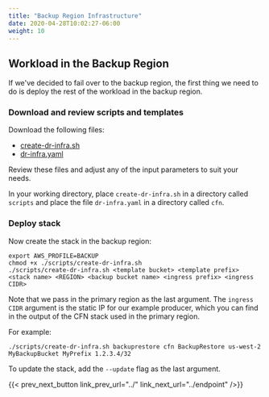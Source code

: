 ```yaml
---
title: "Backup Region Infrastructure"
date: 2020-04-28T10:02:27-06:00
weight: 10
---
```


## Workload in the Backup Region

If we've decided to fail over to the backup region, the first thing we need to do is deploy the rest of the workload in the backup region.

### Download and review scripts and templates

Download the following files:

* [create-dr-infra.sh](/Reliability/200_Backup_Restore_Failback_Analytics/Code/scripts/create-dr-infra.sh)
* [dr-infra.yaml](/Reliability/200_Backup_Restore_Failback_Analytics/Code/cfn/dr-infra.yaml)

Review these files and adjust any of the input parameters to suit your needs.

In your working directory, place `create-dr-infra.sh` in a directory called `scripts` and place the file `dr-infra.yaml` in a directory called `cfn`.

### Deploy stack

Now create the stack in the backup region:

    export AWS_PROFILE=BACKUP
    chmod +x ./scripts/create-dr-infra.sh
    ./scripts/create-dr-infra.sh <template bucket> <template prefix> <stack name> <REGION> <backup bucket name> <ingress prefix> <ingress CIDR> 

Note that we pass in the primary region as the last argument.  The `ingress CIDR` argument is the static IP for our example producer, which you can find in the output of the CFN stack used in the primary region.

For example:

    ./scripts/create-dr-infra.sh backuprestore cfn BackupRestore us-west-2 MyBackupBucket MyPrefix 1.2.3.4/32 

To update the stack, add the `--update` flag as the last argument.

{{< prev_next_button link_prev_url="../" link_next_url="../endpoint" />}}